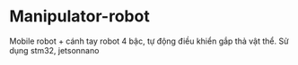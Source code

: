 # Manipulator-robot
Mobile robot + cánh tay robot 4 bậc, tự động điều khiển gắp thả vật thể. Sử dụng stm32, jetsonnano
